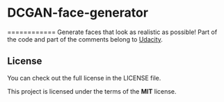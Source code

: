 # DCGAN-face-generator
============
Generate faces that look as realistic as possible!
Part of the code and part of the comments belong to [Udacity](https://www.udacity.com).

## License
You can check out the full license in the LICENSE file.

This project is licensed under the terms of the **MIT** license.
